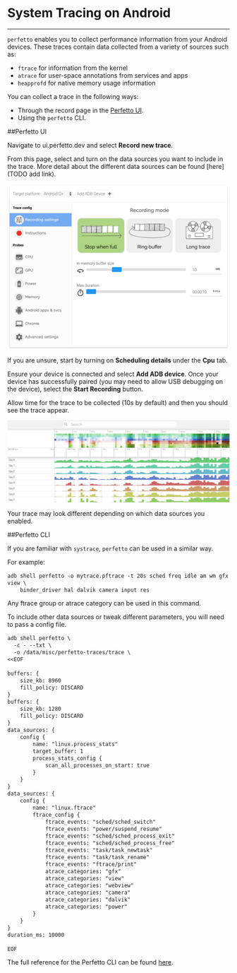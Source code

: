 # System Tracing on Android
------
`perfetto` enables you to collect performance information from your Android devices. 
These traces contain data collected from a variety of sources such as:

* `ftrace` for information from the kernel
* `atrace` for user-space annotations from services and apps
* `heapprofd` for native memory usage information 

You can collect a trace in the following ways:

* Through the record page in the [Perfetto UI](ui.perfetto.dev).
* Using the `perfetto` CLI.

##Perfetto UI

Navigate to ui.perfetto.dev and select **Record new trace**.

From this page, select and turn on the data sources you want to include in the trace. More detail about the different data sources can be found [here](TODO add link).

![Record page of the Perfetto UI](../images/record-trace.png)

If you are unsure, start by turning on **Scheduling details** under the **Cpu** tab.

Ensure your device is connected and select **Add ADB device**. Once your device has successfully paired (you may need to allow USB debugging on the device), select the **Start Recording** button.

Allow time for the trace to be collected (10s by default) and then you should see the trace appear.

![Perfetto UI with a trace loaded](../images/trace-view.png)

Your trace may look different depending on which data sources you enabled.

##Perfetto CLI

If you are familiar with `systrace`, `perfetto` can be used in a similar way.

For example:

```
adb shell perfetto -o mytrace.pftrace -t 20s sched freq idle am wm gfx view \
    binder_driver hal dalvik camera input res
```

Any ftrace group or atrace category can be used in this command.

To include other data sources or tweak different parameters, you will need to pass a config file.

```
adb shell perfetto \
  -c - --txt \
  -o /data/misc/perfetto-traces/trace \
<<EOF

buffers: {
    size_kb: 8960
    fill_policy: DISCARD
}
buffers: {
    size_kb: 1280
    fill_policy: DISCARD
}
data_sources: {
    config {
        name: "linux.process_stats"
        target_buffer: 1
        process_stats_config {
            scan_all_processes_on_start: true
        }
    }
}
data_sources: {
    config {
        name: "linux.ftrace"
        ftrace_config {
            ftrace_events: "sched/sched_switch"
            ftrace_events: "power/suspend_resume"
            ftrace_events: "sched/sched_process_exit"
            ftrace_events: "sched/sched_process_free"
            ftrace_events: "task/task_newtask"
            ftrace_events: "task/task_rename"
            ftrace_events: "ftrace/print"
            atrace_categories: "gfx"
            atrace_categories: "view"
            atrace_categories: "webview"
            atrace_categories: "camera"
            atrace_categories: "dalvik"
            atrace_categories: "power"
        }
    }
}
duration_ms: 10000

EOF 
```

The full reference for the Perfetto CLI can be found [here](../cmdline/perfetto-cli.md).




